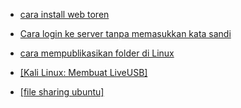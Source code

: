 * [cara install web toren](https://github.com/wongganteng10/tutorial/wiki/cara-install-web-toren)
* [Cara login ke server tanpa memasukkan kata sandi](https://github.com/wongganteng10/tutorial/wiki/Cara-login-ke-server-tanpa-memasukkan-kata-sandi)
* [cara mempublikasikan folder di Linux ](https://github.com/wongganteng10/tutorial/wiki/cara-mempublikasikan-folder-di-linux)

* [[Kali Linux: Membuat LiveUSB]](
https://github.com/wongganteng10/tutorial/wiki/Kali-Linux%3A-Membuat-LiveUSB)

* [[file sharing ubuntu]](https://github.com/wongganteng10/tutorial/wiki/file-sharing-ubuntu)
